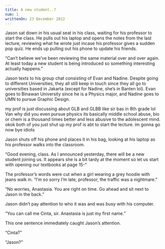 ```yaml
---
title: A new student..?
num: 1
writtenOn: 23 December 2022
---
```


Jason sat down in his usual seat in his class, waiting for his professor to start the class. He pulls out his laptop and opens the notes from the last lecture, reviewing what he wrote just incase his professor gives a sudden pop quiz. He ends up pulling out his phone to update his friends.

“Can’t believe we’ve been reviewing the same material over and over again. At least today a new student is being introduced so something interesting actually happens.”

Jason texts to his group chat consisting of Evan and Nadine. Despite going to different Universities, they all still keep in touch since they all go to universities based in Jakarta (except for Nadine, she’s in Banten lol). Evan goes to Binawan University since he is a Physics major, and Nadine goes to UMN to pursue Graphic Design.

<message-container>
<message contact="Evan" alignment="left" img="https://fangdustry.me/assets/evan.ad68993e.png">my prof is just discussing about GLB and GLBB like sir bas in 8th grade lol</message>
<message contact="Nadine" alignment="left" img="https://fangdustry.me/assets/nadine.2d232803.png">
Van why did you even pursue physics its basically middle school abuse, bio or chem is a thousand times better and less abusive to the adolescent mind.
</message>
<message contact="Jason" alignment="right" img="https://fangdustry.me/assets/jason.929209c1.png">
okok both of you just shut up my prof is abt to start the lecture.
</message>
<message alignment="right">
im gonna go now bye idiots
</message>
</message-container>

Jason shuts off his phone and places it in his bag, looking at his laptop as his professor walks into the classroom.

“Good evening, class. As I announced yesterday, there will be a new student joining us. It appears she is a bit tardy at the moment so let us start with opening our textbooks at page 15-“

The professor’s words were cut when a girl wearing a grey hoodie with jeans walk in. “I’m so sorry I’m late, professor, the traffic was a nightmare.”

“No worries, Anastasia. You are right on time. Go ahead and sit next to Jason in the back.”

Jason didn’t pay attention to who it was and was busy with his computer.

“You can call me Cinta, sir. Anastasia is just my first name.”

This one sentence immediately caught Jason’s attention.

“Cinta?”

“Jason?”

